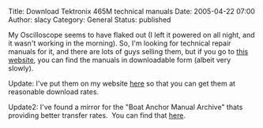 Title: Download Tektronix 465M technical manuals
Date: 2005-04-22 07:00
Author: slacy
Category: General
Status: published

My Oscilloscope seems to have flaked out (I left it powered on all
night, and it wasn't working in the morning). So, I'm looking for
technical repair manuals for it, and there are lots of guys selling
them, but if you go to [this website](http://bama.sbc.edu/recent.htm),
you can find the manuals in downloadable form (albeit very slowly).

Update: I've put them on my website [here](http://slacy.com/tek) so that
you can get them at reasonable download rates.

Update2: I've found a mirror for the "Boat Anchor Manual Archive" thats
providing better transfer rates.  You can find that
[here](http://bama.edebris.com/manuals/).  
  
  

